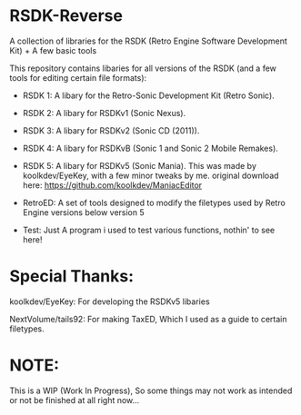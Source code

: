 # RSDK-Reverse
A collection of libraries for the RSDK (Retro Engine Software Development Kit) + A few basic tools 

This repository contains libaries for all versions of the RSDK (and a few tools for editing certain file formats):
- RSDK 1: A libary for the Retro-Sonic Development Kit (Retro Sonic). 

- RSDK 2: A libary for RSDKv1 (Sonic Nexus).

- RSDK 3: A libary for RSDKv2 (Sonic CD (2011)).

- RSDK 4: A libary for RSDKvB (Sonic 1 and Sonic 2 Mobile Remakes).

- RSDK 5: A libary for RSDKv5 (Sonic Mania). This was made by koolkdev/EyeKey, with a few minor tweaks by me. original download here: https://github.com/koolkdev/ManiacEditor

- RetroED: A set of tools designed to modify the filetypes used by Retro Engine versions below version 5

- Test: Just A program i used to test various functions, nothin' to see here!

# Special Thanks:
koolkdev/EyeKey: For developing the RSDKv5 libaries

NextVolume/tails92: For making TaxED, Which I used as a guide to certain filetypes.

# NOTE:
This is a WIP (Work In Progress), So some things may not work as intended or not be finished at all right now...
